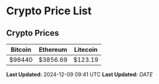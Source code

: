 # Crypto Price List

## Crypto Prices
| Bitcoin | Ethereum | Litecoin |
| ------- | -------- | -------- |
| $98440 | $3856.69 | $123.19 |
**Last Updated:** 2024-12-09 09:41 UTC
**Last Updated:** $DATE$
